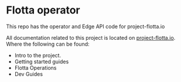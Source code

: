 # Flotta operator

This repo has the operator and Edge API code for project-flotta.io

All documentation related to this project is located on
[project-flotta.io](https://project-flotta.github.io/documentation/latest/intro/overview.html).
Where the following can be found:

- Intro to the project.
- Getting started guides
- Flotta Operations
- Dev Guides
